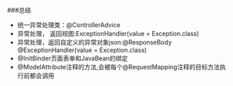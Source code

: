 ###总结
* 统一异常处理类：@ControllerAdvice
* 异常处理， 返回视图:ExceptionHandler(value = Exception.class)
* 异常处理，返回自定义的异常对象json:@ResponseBody @ExceptionHandler(value = Exception.class)
* @InitBinder页面表单和JavaBean的绑定
* @ModelAttribute注释的方法,会被每个@RequestMapping注释的目标方法执行前都会调用